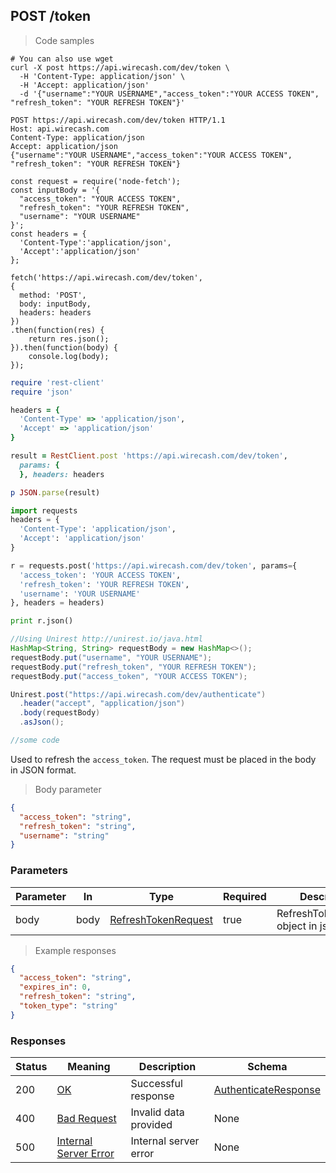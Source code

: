 ## POST /token

> Code samples

```shell
# You can also use wget
curl -X post https://api.wirecash.com/dev/token \
  -H 'Content-Type: application/json' \
  -H 'Accept: application/json'
  -d '{"username":"YOUR USERNAME","access_token":"YOUR ACCESS TOKEN", "refresh_token": "YOUR REFRESH TOKEN"}'
```

```http
POST https://api.wirecash.com/dev/token HTTP/1.1
Host: api.wirecash.com
Content-Type: application/json
Accept: application/json
{"username":"YOUR USERNAME","access_token":"YOUR ACCESS TOKEN", "refresh_token": "YOUR REFRESH TOKEN"}
```

```javascript--nodejs
const request = require('node-fetch');
const inputBody = '{
  "access_token": "YOUR ACCESS TOKEN",
  "refresh_token": "YOUR REFRESH TOKEN",
  "username": "YOUR USERNAME"
}';
const headers = {
  'Content-Type':'application/json',
  'Accept':'application/json'
};

fetch('https://api.wirecash.com/dev/token',
{
  method: 'POST',
  body: inputBody,
  headers: headers
})
.then(function(res) {
    return res.json();
}).then(function(body) {
    console.log(body);
});
```

```ruby
require 'rest-client'
require 'json'

headers = {
  'Content-Type' => 'application/json',
  'Accept' => 'application/json'
}

result = RestClient.post 'https://api.wirecash.com/dev/token',
  params: {
  }, headers: headers

p JSON.parse(result)
```

```python
import requests
headers = {
  'Content-Type': 'application/json',
  'Accept': 'application/json'
}

r = requests.post('https://api.wirecash.com/dev/token', params={
  'access_token': 'YOUR ACCESS TOKEN',
  'refresh_token': 'YOUR REFRESH TOKEN',
  'username': 'YOUR USERNAME'
}, headers = headers)

print r.json()
```

```java
//Using Unirest http://unirest.io/java.html
HashMap<String, String> requestBody = new HashMap<>();
requestBody.put("username", "YOUR USERNAME");
requestBody.put("refresh_token", "YOUR REFRESH TOKEN");
requestBody.put("access_token", "YOUR ACCESS TOKEN");

Unirest.post("https://api.wirecash.com/dev/authenticate")
  .header("accept", "application/json")        
  .body(requestBody)
  .asJson();
```

```csharp
//some code

```

Used to refresh the `access_token`. The request must be placed in the body in JSON format.

> Body parameter

```json
{
  "access_token": "string",
  "refresh_token": "string",
  "username": "string"
}
```
### Parameters

Parameter|In|Type|Required|Description
---|---|---|---|---|
body|body|[RefreshTokenRequest](#schemarefreshtokenrequest)|true|RefreshTokenRequest object in json format


> Example responses

```json
{
  "access_token": "string",
  "expires_in": 0,
  "refresh_token": "string",
  "token_type": "string"
}
```
### Responses

Status|Meaning|Description|Schema
---|---|---|---|
200|[OK](https://tools.ietf.org/html/rfc7231#section-6.3.1)|Successful response|[AuthenticateResponse](#schemaauthenticateresponse)
400|[Bad Request](https://tools.ietf.org/html/rfc7231#section-6.5.1)|Invalid data provided|None
500|[Internal Server Error](https://tools.ietf.org/html/rfc7231#section-6.6.1)|Internal server error|None
